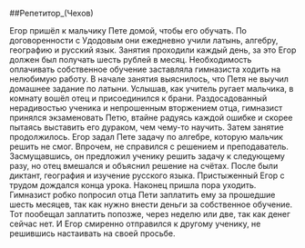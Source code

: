 ##Репетитор_(Чехов)


Егор пришёл к мальчику Пете домой, чтобы его обучать.
По договоренности с Удодовым они ежедневно учили латынь, алгебру, географию и русский язык.
Занятия проходили каждый день, за это Егор должен был получать шесть рублей в месяц. Необходимость оплачивать собственное обучение заставляла гимназиста ходить на нелюбимую работу.
В начале занятия выяснилось, что Петя не выучил домашнее задание по латыни. Услышав, как учитель ругает мальчика, в комнату вошёл отец и присоединился к брани. Раздосадованный нерадивостью ученика и непрошенным вторжением отца, гимназист принялся экзаменовать Петю, втайне радуясь каждой ошибке и скорее пытаясь выставить его дураком, чем чему-то научить.
Затем занятие продолжилось. Егор задал Пете задачу по алгебре, которую мальчик решить не смог. Впрочем, не справился с решением и преподаватель. Засмущавшись, он предложил ученику решить задачу к следующему разу, но отец вмешался и объяснил решение на счётах. После были диктант, география и изучение русского языка. Пристыженный Егор с трудом дождался конца урока.
Наконец пришла пора уходить. Гимназист робко попросил отца Пети заплатить ему за прошедшие шесть месяцев, так как нужно внести деньги за собственное обучение. Тот пообещал заплатить попозже, через неделю или две, так как денег сейчас нет. И Егор смиренно отправился к другому ученику, не решившись настаивать на своей просьбе.

